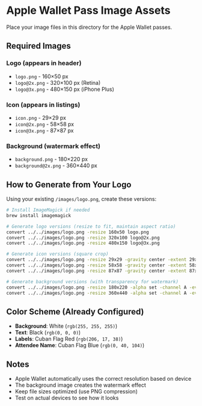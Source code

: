 # Apple Wallet Pass Image Assets

Place your image files in this directory for the Apple Wallet passes.

## Required Images

### Logo (appears in header)
- `logo.png` - 160×50 px
- `logo@2x.png` - 320×100 px (Retina)
- `logo@3x.png` - 480×150 px (iPhone Plus)

### Icon (appears in listings)
- `icon.png` - 29×29 px
- `icon@2x.png` - 58×58 px
- `icon@3x.png` - 87×87 px

### Background (watermark effect)
- `background.png` - 180×220 px
- `background@2x.png` - 360×440 px

## How to Generate from Your Logo

Using your existing `/images/logo.png`, create these versions:

```bash
# Install ImageMagick if needed
brew install imagemagick

# Generate logo versions (resize to fit, maintain aspect ratio)
convert ../../images/logo.png -resize 160x50 logo.png
convert ../../images/logo.png -resize 320x100 logo@2x.png
convert ../../images/logo.png -resize 480x150 logo@3x.png

# Generate icon versions (square crop)
convert ../../images/logo.png -resize 29x29 -gravity center -extent 29x29 icon.png
convert ../../images/logo.png -resize 58x58 -gravity center -extent 58x58 icon@2x.png
convert ../../images/logo.png -resize 87x87 -gravity center -extent 87x87 icon@3x.png

# Generate background versions (with transparency for watermark)
convert ../../images/logo.png -resize 180x220 -alpha set -channel A -evaluate set 10% background.png
convert ../../images/logo.png -resize 360x440 -alpha set -channel A -evaluate set 10% background@2x.png
```

## Color Scheme (Already Configured)

- **Background**: White (`rgb(255, 255, 255)`)
- **Text**: Black (`rgb(0, 0, 0)`)
- **Labels**: Cuban Flag Red (`rgb(206, 17, 38)`)
- **Attendee Name**: Cuban Flag Blue (`rgb(0, 40, 104)`)

## Notes

- Apple Wallet automatically uses the correct resolution based on device
- The background image creates the watermark effect
- Keep file sizes optimized (use PNG compression)
- Test on actual devices to see how it looks